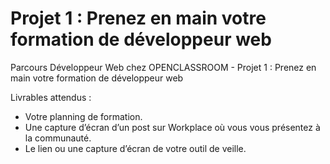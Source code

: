 # Projet 1 : Prenez en main votre formation de développeur web
Parcours Développeur Web chez OPENCLASSROOM - Projet 1 : Prenez en main votre formation de développeur web

Livrables attendus : 
- Votre planning de formation.
- Une capture d’écran d’un post sur Workplace où vous vous présentez à la communauté.
- Le lien ou une capture d’écran de votre outil de veille.
